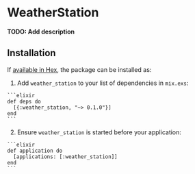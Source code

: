 # WeatherStation

**TODO: Add description**

## Installation

If [available in Hex](https://hex.pm/docs/publish), the package can be installed as:

  1. Add `weather_station` to your list of dependencies in `mix.exs`:

    ```elixir
    def deps do
      [{:weather_station, "~> 0.1.0"}]
    end
    ```

  2. Ensure `weather_station` is started before your application:

    ```elixir
    def application do
      [applications: [:weather_station]]
    end
    ```

